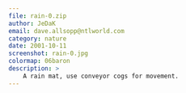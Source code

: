 ```yaml
---
file: rain-0.zip
author: JeDaK
email: dave.allsopp@ntlworld.com
category: nature
date: 2001-10-11
screenshot: rain-0.jpg
colormap: 06baron
description: >
    A rain mat, use conveyor cogs for movement.
---
```

